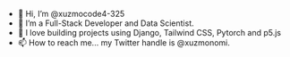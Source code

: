 - 👋 Hi, I’m @xuzmocode4-325
- 👀 I’m a Full-Stack Developer and Data Scientist. 
- 💞️ I love building projects using Django, Tailwind CSS, Pytorch and p5.js
- 📫 How to reach me... my Twitter handle is @xuzmonomi.

<!---
xuzmocode4-325/xuzmocode4-325 is a ✨ special ✨ repository because its `README.md` (this file) appears on your GitHub profile.
You can click the Preview link to take a look at your changes.
--->
